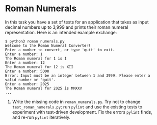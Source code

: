 # Roman Numerals

In this task you have a set of tests for an application that takes
as input decimal numbers up to 3,999 and prints their roman numeral
representation. Here is an intended example exchange:

```
$ python3 roman_numerals.py 
Welcome to the Roman Numeral Converter!
Enter a number to convert, or type 'quit' to exit.
Enter a number: 1
The Roman numeral for 1 is I
Enter a number: 12
The Roman numeral for 12 is XII
Enter a number: 5000
Error: Input must be an integer between 1 and 3999. Please enter a valid number or 'quit'.
Enter a number: 2025
The Roman numeral for 2025 is MMXXV
...
```

1) Write the missing code in `roman_numerals.py`. 
   Try not to change `test_roman_numerals.py`; run `pylint` and use the existing tests
   to experiment with test-driven development. Fix the errors `pylint` finds, and re-run
   `pylint` iteratively.
